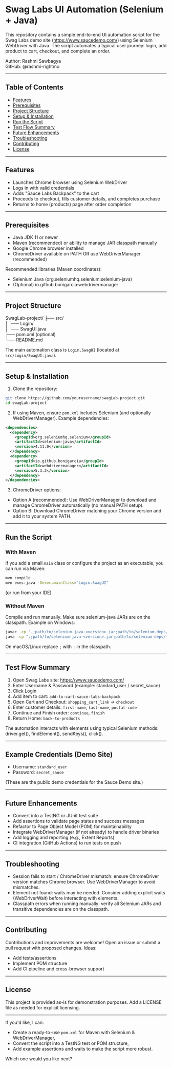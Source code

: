 # Swag Labs UI Automation (Selenium + Java)

This repository contains a simple end-to-end UI automation script for the Swag Labs demo site (https://www.saucedemo.com/) using Selenium WebDriver with Java. The script automates a typical user journey: login, add product to cart, checkout, and complete an order.

Author: Rashmi Sawbagya  
GitHub: @rashmi-rightmo

---

## Table of Contents

- [Features](#features)
- [Prerequisites](#prerequisites)
- [Project Structure](#project-structure)
- [Setup & Installation](#setup--installation)
- [Run the Script](#run-the-script)
- [Test Flow Summary](#test-flow-summary)
- [Future Enhancements](#future-enhancements)
- [Troubleshooting](#troubleshooting)
- [Contributing](#contributing)
- [License](#license)

---

## Features

- Launches Chrome browser using Selenium WebDriver
- Logs in with valid credentials
- Adds "Sauce Labs Backpack" to the cart
- Proceeds to checkout, fills customer details, and completes purchase
- Returns to home (products) page after order completion

---

## Prerequisites

- Java JDK 11 or newer
- Maven (recommended) or ability to manage JAR classpath manually
- Google Chrome browser installed
- ChromeDriver available on PATH OR use WebDriverManager (recommended)

Recommended libraries (Maven coordinates):
- Selenium Java (org.seleniumhq.selenium:selenium-java)
- (Optional) io.github.bonigarcia:webdrivermanager

---

## Project Structure

SwagLab-project/
├── src/  
│   └── Login/  
│       └── SwagUI.java  
├── pom.xml (optional)  
└── README.md

The main automation class is `Login.SwagUI` (located at `src/Login/SwagUI.java`).

---

## Setup & Installation

1. Clone the repository:
```bash
git clone https://github.com/yourusername/swagLab-project.git
cd swagLab-project
```

2. If using Maven, ensure `pom.xml` includes Selenium (and optionally WebDriverManager). Example dependencies:
```xml
<dependencies>
  <dependency>
    <groupId>org.seleniumhq.selenium</groupId>
    <artifactId>selenium-java</artifactId>
    <version>4.11.0</version>
  </dependency>
  <dependency>
    <groupId>io.github.bonigarcia</groupId>
    <artifactId>webdrivermanager</artifactId>
    <version>5.3.2</version>
  </dependency>
</dependencies>
```

3. ChromeDriver options:
- Option A (recommended): Use WebDriverManager to download and manage ChromeDriver automatically (no manual PATH setup).
- Option B: Download ChromeDriver matching your Chrome version and add it to your system PATH.

---

## Run the Script

### With Maven
If you add a small `main` class or configure the project as an executable, you can run via Maven:
```bash
mvn compile
mvn exec:java -Dexec.mainClass="Login.SwagUI"
```
(or run from your IDE)

### Without Maven
Compile and run manually. Make sure selenium-java JARs are on the classpath.
Example on Windows:
```bash
javac -cp ".;path/to/selenium-java-<version>.jar;path/to/selenium-deps/*" src/Login/SwagUI.java
java -cp ".;path/to/selenium-java-<version>.jar;path/to/selenium-deps/*;src" Login.SwagUI
```
On macOS/Linux replace `;` with `:` in the classpath.

---

## Test Flow Summary

1. Open Swag Labs site: https://www.saucedemo.com/
2. Enter Username & Password (example: standard_user / secret_sauce)
3. Click Login
4. Add item to cart: `add-to-cart-sauce-labs-backpack`
5. Open Cart and Checkout: `shopping_cart_link` → `checkout`
6. Enter customer details: `first-name`, `last-name`, `postal-code`
7. Continue and Finish order: `continue`, `finish`
8. Return Home: `back-to-products`

The automation interacts with elements using typical Selenium methods: driver.get(), findElement(), sendKeys(), click().

---

## Example Credentials (Demo Site)
- Username: `standard_user`
- Password: `secret_sauce`

(These are the public demo credentials for the Sauce Demo site.)

---

## Future Enhancements

- Convert into a TestNG or JUnit test suite
- Add assertions to validate page states and success messages
- Refactor to Page Object Model (POM) for maintainability
- Integrate WebDriverManager (if not already) to handle driver binaries
- Add logging and reporting (e.g., Extent Reports)
- CI integration (GitHub Actions) to run tests on push

---

## Troubleshooting

- Session fails to start / ChromeDriver mismatch: ensure ChromeDriver version matches Chrome browser. Use WebDriverManager to avoid mismatches.
- Element not found: waits may be needed. Consider adding explicit waits (WebDriverWait) before interacting with elements.
- Classpath errors when running manually: verify all Selenium JARs and transitive dependencies are on the classpath.

---

## Contributing

Contributions and improvements are welcome! Open an issue or submit a pull request with proposed changes. Ideas:
- Add tests/assertions
- Implement POM structure
- Add CI pipeline and cross-browser support

---

## License

This project is provided as-is for demonstration purposes. Add a LICENSE file as needed for explicit licensing.

---

If you'd like, I can:
- Create a ready-to-use `pom.xml` for Maven with Selenium & WebDriverManager,
- Convert the script into a TestNG test or POM structure,
- Add example assertions and waits to make the script more robust.

Which one would you like next?
